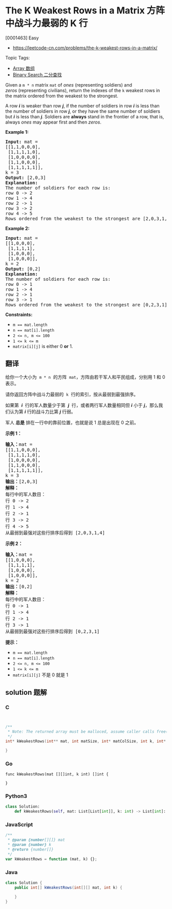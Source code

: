 # The K Weakest Rows in a Matrix 方阵中战斗力最弱的 K 行

[0001463] Easy

- https://leetcode-cn.com/problems/the-k-weakest-rows-in-a-matrix/

Topic Tags:

- [Array 数组](https://leetcode-cn.com/tag/array/)
- [Binary Search 二分查找](https://leetcode-cn.com/tag/binary-search/)

Given a `m * n` matrix `mat` of *ones* (representing soldiers) and *zeros* (representing civilians), return the indexes of the `k` weakest rows in the matrix ordered from the weakest to the strongest.

A row _**i**_ is weaker than row _**j**_, if the number of soldiers in row _**i**_ is less than the number of soldiers in row _**j**_, or they have the same number of soldiers but _**i**_ is less than _**j**_. Soldiers are **always** stand in the frontier of a row, that is, always *ones* may appear first and then _zeros_.

**Example 1:**

<pre><strong>Input:</strong> mat = 
[[1,1,0,0,0],
 [1,1,1,1,0],
 [1,0,0,0,0],
 [1,1,0,0,0],
 [1,1,1,1,1]], 
k = 3
<strong>Output:</strong> [2,0,3]
<strong>Explanation:</strong> 
The number of soldiers for each row is: 
row 0 -&gt; 2 
row 1 -&gt; 4 
row 2 -&gt; 1 
row 3 -&gt; 2 
row 4 -&gt; 5 
Rows ordered from the weakest to the strongest are [2,0,3,1,4]
</pre>

**Example 2:**

<pre><strong>Input:</strong> mat = 
[[1,0,0,0],
&nbsp;[1,1,1,1],
&nbsp;[1,0,0,0],
&nbsp;[1,0,0,0]], 
k = 2
<strong>Output:</strong> [0,2]
<strong>Explanation:</strong> 
The number of soldiers for each row is: 
row 0 -&gt; 1 
row 1 -&gt; 4 
row 2 -&gt; 1 
row 3 -&gt; 1 
Rows ordered from the weakest to the strongest are [0,2,3,1]
</pre>

**Constraints:**

- `m == mat.length`
- `n == mat[i].length`
- `2 <= n, m <= 100`
- `1 <= k <= m`
- `matrix[i][j]` is either 0 **or** 1.

## 翻译

给你一个大小为  `m * n`  的方阵  `mat`，方阵由若干军人和平民组成，分别用 1 和 0 表示。

请你返回方阵中战斗力最弱的  `k`  行的索引，按从最弱到最强排序。

如果第  ***i***  行的军人数量少于第  ***j***  行，或者两行军人数量相同但 _**i**_ 小于 _**j**_，那么我们认为第 _**i**_ 行的战斗力比第 _**j**_ 行弱。

军人 **总是** 排在一行中的靠前位置，也就是说 1 总是出现在 0 之前。

**示例 1：**

<pre><strong>输入：</strong>mat = 
[[1,1,0,0,0],
 [1,1,1,1,0],
 [1,0,0,0,0],
 [1,1,0,0,0],
 [1,1,1,1,1]], 
k = 3
<strong>输出：</strong>[2,0,3]
<strong>解释：</strong>
每行中的军人数目：
行 0 -&gt; 2 
行 1 -&gt; 4 
行 2 -&gt; 1 
行 3 -&gt; 2 
行 4 -&gt; 5 
从最弱到最强对这些行排序后得到 [2,0,3,1,4]
</pre>

**示例 2：**

<pre><strong>输入：</strong>mat = 
[[1,0,0,0],
&nbsp;[1,1,1,1],
&nbsp;[1,0,0,0],
&nbsp;[1,0,0,0]], 
k = 2
<strong>输出：</strong>[0,2]
<strong>解释：</strong> 
每行中的军人数目：
行 0 -&gt; 1 
行 1 -&gt; 4 
行 2 -&gt; 1 
行 3 -&gt; 1 
从最弱到最强对这些行排序后得到 [0,2,3,1]
</pre>

**提示：**

- `m == mat.length`
- `n == mat[i].length`
- `2 <= n, m <= 100`
- `1 <= k <= m`
- `matrix[i][j]` 不是 0 就是 1

## solution 题解

### C

```c


/**
 * Note: The returned array must be malloced, assume caller calls free().
 */
int* kWeakestRows(int** mat, int matSize, int* matColSize, int k, int* returnSize){

}
```

### Go

```golang
func kWeakestRows(mat [][]int, k int) []int {

}
```

### Python3

```python
class Solution:
    def kWeakestRows(self, mat: List[List[int]], k: int) -> List[int]:
```

### JavaScript

```javascript
/**
 * @param {number[][]} mat
 * @param {number} k
 * @return {number[]}
 */
var kWeakestRows = function (mat, k) {};
```

### Java

```java
class Solution {
    public int[] kWeakestRows(int[][] mat, int k) {

    }
}
```
